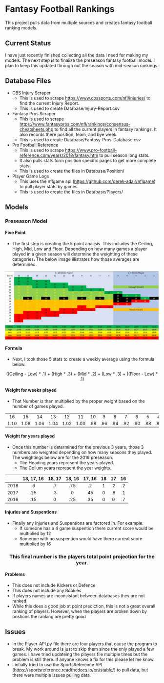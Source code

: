 # Fantasy Football Rankings

This project pulls data from multiple sources and creates fantasy football ranking models.


## Current Status

I have just recently finished collecting all the data I need for making my models. The next step is to finalize the preseason fantasy football model. I plan to keep this updated through out the season with mid-season rankings.


## Database Files

* CBS Injury Scraper
  * This is used to scrape https://www.cbssports.com/nfl/injuries/ to find the current Injury Report.
  * This is used to create Database/Injury-Report.csv
* Fantasy Pros Scraper
  * This is used to scrape https://www.fantasypros.com/nfl/rankings/consensus-cheatsheets.php to find all the current players in fantasy rankings. It also records there position, team, and bye week.
  * This is used to create Database/Fantasy-Pros-Database.csv
* Pro Football Reference
  * This is used to scrape https://www.pro-football-reference.com/years/2018/fantasy.htm to pull season long stats.
  * It also pulls stats form position specific pages to get more complete stats
  * This is used to create the files in Database/Position/
* Player Game Logs
  * This uses the nflgame api (https://github.com/derek-adair/nflgame) to pull player stats by games. 
  * This is used to create the files in Database/Players/
  
  
## Models

### Preseason Model

#### Five Point
* The first step is creating the 5 point analisis. This includes the Ceiling, High, Mid, Low and Floor. Depending on how many games a player played in a given season will determine the weighting of these catagories. The below image illistrates how those averages are determined.

<img align="center" src="https://raw.githubusercontent.com/chogan72/Fantasy_Football_Rankings/master/RM-Files/Five-Point.JPG"></img>

#### Formula
* Next, I took those 5 stats to create a weekly average using the formula below.

<p align="center"> ((Ceiling - Low) * .1) + (High * .3) + (Mid * .2) + (Low * .3) + ((Floor - Low) * .1) </p>

#### Weight for weeks played
* That Number is then multiplied by the proper weight based on the number of games played.

 <table align="center"><tbody>
  <tr align="center">
   <td>16</td><td>15</td><td>14</td><td>13</td><td>12</td><td>11</td><td>10</td><td>9</td><td>8</td><td>7</td><td>6</td><td>5</td><td>4</td><td>3</td><td>2</td><td>1</td>
  </tr>
  <tr align="center">
   <td>1.10</td><td>1.08</td><td>1.06</td><td>1.04</td><td>1.02</td><td>1.00</td><td>.98</td><td>.96</td><td>.94</td><td>.92</td><td>.90</td><td>.88</td><td>.86</td><td>.84</td><td>.82</td><td>.80</td>
  </tr>
 </tbody></table>
 
#### Weight for years played
* Once this number is determined for the previous 3 years, those 3 numbers are weighted depending on how many seasons they played. The weightings below are for the 2019 preseason. 
  * The Heading years represent the years played. 
  * The Collum years represent the year weights.

<table align="center"><thead>
  <th></th><th>18, 17, 16</th><th>18, 17</th><th>18, 16</th><th>17, 16</th><th>18</th><th>17</th><th>16</th>
 </thead>
 <tbody>
  <tr align="center">
   <td>2018</td><td>.6</td><td>.7</td><td>.75</td><td>.2</td><td>1</td><td>.2</td><td>.2</td>
  </tr>
  <tr align="center">
   <td>2017</td><td>.25</td><td>.3</td><td>0</td><td>.45</td><td>0</td><td>.8</td><td>.1</td>
  </tr>
  <tr align="center">
   <td>2016</td><td>.15</td><td>0</td><td>.25</td><td>.35</td><td>0</td><td>0</td><td>.7</td>
  </tr>
 </tbody></table>
 
#### Injuries and Suspentions
* Finally any Injuries and Suspentions are factored in. For example:
  * If someone has a 4 game suspention there current score would be multiplied by 12
  * Someone with no suspention would have there current score multiplied by 16
  
<h3 align="center"><b>This final number is the players total point projection for the year.</b></h3>

#### Problems
* This does not include Kickers or Defence
* This does not include any Rookies
* If players names are inconsistant between databases they are not ranked
* While this does a good job at point prediction, this is not a great overall ranking of players. However, when the players are broken down by postions the ranking are pretty good

## Issues

* In the Player-API.py file there are four players that cause the program to break. My work around is just to skip them since the only played a few games. I have tried updateing the players file multiple times but the problem is still there. If anyone knows a fix for this please let me know.
* I intially tried to use the SportsReference API (https://sportsreference.readthedocs.io/en/stable/) to pull data, but there were multiple issues pulling data.

